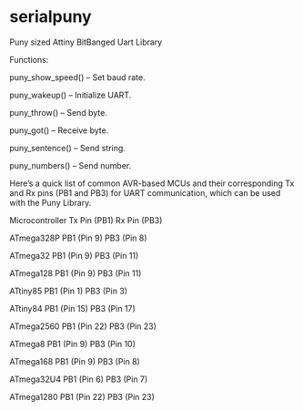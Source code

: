 # serialpuny
Puny sized Attiny BitBanged Uart Library

Functions:

puny_show_speed() – Set baud rate.

puny_wakeup() – Initialize UART.

puny_throw() – Send byte.

puny_got() – Receive byte.

puny_sentence() – Send string.

puny_numbers() – Send number.


Here’s a quick list of common AVR-based MCUs and their corresponding Tx and Rx pins (PB1 and PB3) for UART communication, which can be used with the Puny Library.


Microcontroller	Tx Pin (PB1)	Rx Pin (PB3)


ATmega328P	PB1 (Pin 9)	PB3 (Pin 8)


ATmega32	PB1 (Pin 9)	PB3 (Pin 11)

ATmega128	PB1 (Pin 9)	PB3 (Pin 11)

ATtiny85	PB1 (Pin 1)	PB3 (Pin 3)

ATtiny84	PB1 (Pin 15)	PB3 (Pin 17)

ATmega2560	PB1 (Pin 22)	PB3 (Pin 23)

ATmega8	PB1 (Pin 9)	PB3 (Pin 10)

ATmega168	PB1 (Pin 9)	PB3 (Pin 8)

ATmega32U4	PB1 (Pin 6)	PB3 (Pin 7)

ATmega1280	PB1 (Pin 22)	PB3 (Pin 23)

